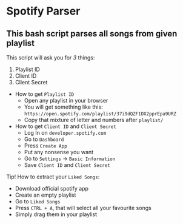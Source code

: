 # Spotify Parser

## This bash script parses all songs from given playlist

This script will ask you for *3* things:
1. Playlist ID
2. Client ID
3. Client Secret

- How to get `Playlist ID`
	- Open any playlist in your browser
	- You will get something like this: `https://open.spotify.com/playlist/37i9dQZF1DX2pprEpa9URZ`
	- Copy that mixture of letter and numbers after `playlist/`
- How to get `Client ID` and `Client Secret`
	- Log In on `developer.spotify.com`
	- Go to `Dashboard`
	- Press `Create App`
	- Put any nonsense you want
	- Go to `Settings` -> `Basic Information`
	- Save `Client ID` and `Client Secret`

Tip! How to extract your `Liked Songs`:
- Download official spotify app
- Create an empty playlist
- Go to `Liked Songs`
- Press `CTRL + A`, that will select all your favourite songs
- Simply drag them in your playlist
